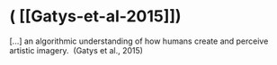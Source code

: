 # ( [[Gatys-et-al-2015]])


 [...] an algorithmic understanding of how humans create and perceive artistic imagery.  (Gatys et al., 2015)



